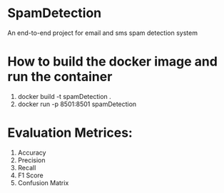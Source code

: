 # SpamDetection
An end-to-end project for email and sms spam detection system

# How to build the docker image and run the container
1. docker build -t spamDetection .
2. docker run -p 8501:8501 spamDetection

# Evaluation Metrices:
1. Accuracy
2. Precision
3. Recall
4. F1 Score
5. Confusion Matrix

